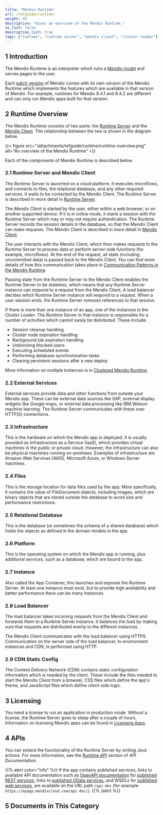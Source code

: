 ```yaml
---
title: "Mendix Runtime"
url: /refguide/runtime/
weight: 40
description: "Gives an overview of the Mendix Runtime."
no_list: false
description_list: true
tags: ["runtime", "runtime server", "mendix client", "cluster leader"]
---
```


## 1 Introduction

The Mendix Runtime is an interpreter which runs a [Mendix model](/apidocs-mxsdk/mxsdk/understanding-the-metamodel/) and serves pages to the user.

Each [patch version](/releasenotes/studio-pro/lts-mts/) of Mendix comes with its own version of the Mendix Runtime which implements the features which are available in that version of Mendix. For example, runtimes for Mendix 8.4.1 and 8.4.2 are different and can only run Mendix apps built for that version.

## 2 Runtime Overview

The Mendix Runtime consists of two parts: the [Runtime Server](/refguide/runtime-server/) and the [Mendix Client](/refguide/mendix-client/). The relationship between the two is shown in the diagram below.

{{< figure src="/attachments/refguide/runtime/runtime-overview.png" alt="An overview of the Mendix Runtime" >}}

Each of the components of Mendix Runtime is described below.

### 2.1 Runtime Server and Mendix Client

The *Runtime Server* is launched on a cloud platform. It executes microflows, and connects to files, the relational database, and any other required services. It waits to be contacted by the Mendix Client. The Runtime Server is described in more detail in [Runtime Server](/refguide/runtime-server/).

The *Mendix Client* is started by the user, either within a web browser, or on another supported device. If it is in online mode, it starts a session with the Runtime Server which may or may not require authentication. The Runtime Server records the session details in the database, so that the Mendix Client can make requests. The Mendix Client is described in more detail in [Mendix Client](/refguide/mendix-client/).

The user interacts with the Mendix Client, which then makes requests to the Runtime Server to process data or perform server-side functions (for example, microflows). At the end of the request, all state (including uncommitted data) is passed back to the Mendix Client. You can find more details of how this communication takes place in [Communication Patterns in the Mendix Runtime](/refguide/communication-patterns/).

Passing state from the Runtime Server to the Mendix Client enables the Runtime Server to be stateless, which means that any Runtime Server instance can respond to a request from the Mendix Client. A load balancer decides which Runtime Server instance will respond to a request. When a user session ends, the Runtime Server removes references to that session.

If there is more than one instance of an app, one of the instances is the *Cluster Leader*. The Runtime Server in that instance is responsible for a number of activities which cannot easily be distributed. These include:

* Session cleanup handling
* Cluster node expiration handling
* Background job expiration handling
* Unblocking blocked users
* Executing scheduled events
* Performing database synchronization tasks
* Clearing persistent sessions after a new deploy

More information on multiple instances is in [Clustered Mendix Runtime](/refguide/clustered-mendix-runtime/).

### 2.2 External Services

External services provide data and other functions from outside your Mendix app. These can be external data sources like SAP, external display widgets like Google maps, or external data processing like IBM Watson machine learning. The Runtime Server communicates with these over HTTP(S) connections.

### 2.3 Infrastructure

This is the hardware on which the Mendix app is deployed. It is usually provided as Infrastructure as a Service (IaaS), which provides virtual machines in the public or private cloud. However, the infrastructure can also be physical machines running on-premises. Examples of infrastructure are Amazon Web Services (AWS), Microsoft Azure, or Windows Server machines.

### 2.4 Files

This is the storage location for data files used by the app. More specifically, it contains the value of FileDocument objects, including images, which are binary objects that are stored outside the database to avoid size and performance restrictions.

### 2.5 Relational Database

This is the database (or sometimes the schema of a shared database) which holds the objects as defined in the domain models in the app.

### 2.6 Platform

This is the operating system on which the Mendix app is running, plus additional services, such as a database, which are bound to the app.

### 2.7 Instance

Also called the App Container, this launches and exposes the Runtime Server. At least one instance must exist, but to provide high availability and better performance there can be many instances.

### 2.8 Load Balancer

The load balancer takes incoming requests from the Mendix Client and forwards them to a Runtime Server instance. It balances the load by making sure that requests are distributed evenly to the different instances.

The Mendix Client communicates with the load balancer using HTTPS. Communication on the server side of the load balancer, to environment instances and CDN, is performed using HTTP.

### 2.9 CDN Static Config

The Content Delivery Network (CDN) contains static configuration information which is needed by the client. These include the files needed to start the Mendix Client from a browser, CSS files which define the app's theme, and JavaScript files which define client-side logic.

## 3 Licensing

You need a license to run an application in production mode. Without a license, the Runtime Server goes to sleep after a couple of hours. Information on licensing Mendix apps can be found in [Licensing Apps](/developerportal/deploy/licensing-apps-outside-mxcloud/).

## 4 APIs

You can extend the functionality of the Runtime Server by writing Java actions. For more information,  see the [Runtime API](/apidocs-mxsdk/apidocs/#runtime) section of *API Documentation*.

{{% alert color="info" %}}
If the app contains published services, links to available API documentation such as [OpenAPI documentation](/refguide/open-api/) for [published REST services](/refguide/published-rest-services/), links to [published OData services](/refguide/published-odata-services/), and WSDLs for [published web services](/refguide/published-web-services/), are available on the URL path `/api-doc` (for example: `https://myapp.mendixcloud.com/api-doc/`).
{{% /alert %}}

## 5 Documents in This Category
